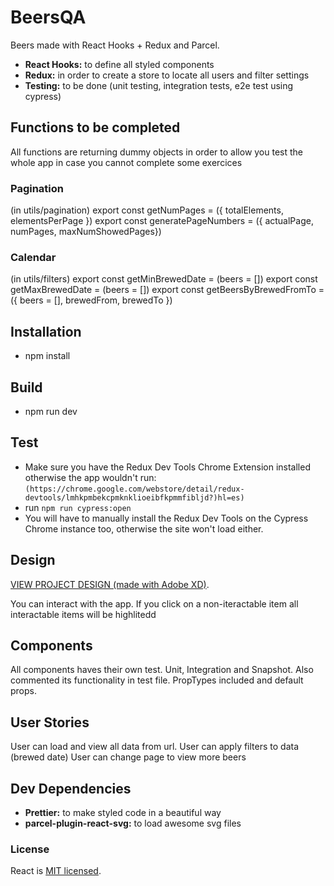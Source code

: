 # BeersQA

Beers made with React Hooks + Redux and Parcel.

- **React Hooks:** to define all styled components
- **Redux:** in order to create a store to locate all users and filter settings
- **Testing:** to be done (unit testing, integration tests, e2e test using cypress)

## Functions to be completed

All functions are returning dummy objects in order to allow you test the whole app in case you cannot complete some exercices

### Pagination

(in utils/pagination)
export const getNumPages = ({ totalElements, elementsPerPage })
export const generatePageNumbers = ({ actualPage, numPages, maxNumShowedPages})

### Calendar

(in utils/filters)
export const getMinBrewedDate = (beers = [])
export const getMaxBrewedDate = (beers = [])
export const getBeersByBrewedFromTo = ({ beers = [], brewedFrom, brewedTo })

## Installation

- npm install

## Build

- npm run dev

## Test

- Make sure you have the Redux Dev Tools Chrome Extension installed otherwise the app wouldn't run: `(https://chrome.google.com/webstore/detail/redux-devtools/lmhkpmbekcpmknklioeibfkpmmfibljd?)hl=es)`
- run `npm run cypress:open`
- You will have to manually install the Redux Dev Tools on the Cypress Chrome instance too, otherwise the site won't load either.

## Design

[VIEW PROJECT DESIGN (made with Adobe XD)](https://xd.adobe.com/view/d76ecc87-9ad3-47c0-6c0e-fb4a9bac3099-a15f/).

You can interact with the app. If you click on a non-iteractable item all interactable items will be highlitedd

## Components

All components haves their own test. Unit, Integration and Snapshot.
Also commented its functionality in test file.
PropTypes included and default props.

## User Stories

User can load and view all data from url.
User can apply filters to data (brewed date)
User can change page to view more beers

## Dev Dependencies

- **Prettier:** to make styled code in a beautiful way
- **parcel-plugin-react-svg:** to load awesome svg files

### License

React is [MIT licensed](./LICENSE).
